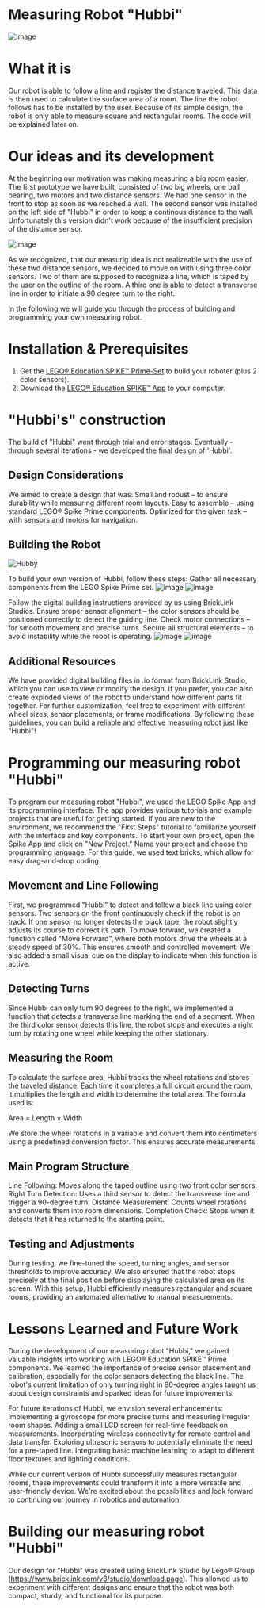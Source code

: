 # Measuring Robot "Hubbi"

![image](https://github.com/user-attachments/assets/895530c3-a123-461f-a578-d2d05290132c)


# What it is

Our robot is able to follow a line and register the distance traveled. This data is then used to calculate the surface area of a room.
The line the robot follows has to be installed by the user. Because of its simple design, the robot is only able to measure square and rectangular rooms. The code will be explained later on. 

# Our ideas and its development

At the beginning our motivation was making measuring a big room easier. The first prototype we have built, consisted of two big wheels, one ball bearing, two motors and two distance sensors. We had one sensor in the front to stop as soon as we reached a wall. The second sensor was installed on the left side of "Hubbi" in order to keep a continous distance to the wall. Unfortunately this version didn't work because of the insufficient precision of the distance sensor. 

![image](https://github.com/user-attachments/assets/22ca01b9-d8a9-4d6e-97c8-eaeb77d88511)

As we recognized, that our measurig idea is not realizeable with the use of these two distance sensors, we decided to move on with using three color sensors. Two of them are supposed to recognize a line, which is taped by the user on the outline of the room. A third one is able to detect a transverse line in order to initiate a 90 degree turn to the right.

In the following we will guide you through the process of building and programming your own measuring robot.


# Installation & Prerequisites

1. Get the [LEGO® Education SPIKE™ Prime-Set](https://education.lego.com/de-de/products/lego-education-spike-prime-set/45678/) to build your roboter (plus 2 color sensors). 
2. Download the [LEGO® Education SPIKE™ App](https://education.lego.com/de-de/downloads/spike-app/software/) to your computer.

# "Hubbi's" construction

The build of "Hubbi" went through trial and error stages. Eventually - through several iterations - we developed the final design of 'Hubbi'. 

## Design Considerations

We aimed to create a design that was:
Small and robust – to ensure durability while measuring different room layouts.
Easy to assemble – using standard LEGO® Spike Prime components.
Optimized for the given task – with sensors and motors for navigation.

## Building the Robot
![Hubby](https://github.com/emmahng/Robotik-Projekt/blob/main/%22Hubbi%22%20Build%20Process.gif)

To build your own version of Hubbi, follow these steps:
Gather all necessary components from the LEGO Spike Prime set.
![image](https://github.com/user-attachments/assets/efb47114-b4c2-4e37-b8c8-0be303b0abd7)
![image](https://github.com/user-attachments/assets/4c99fb6f-3e6c-41e5-8b93-99fdb2591dd2)

Follow the digital building instructions provided by us using BrickLink Studios.
Ensure proper sensor alignment – the color sensors should be positioned correctly to detect the guiding line.
Check motor connections – for smooth movement and precise turns.
Secure all structural elements – to avoid instability while the robot is operating.
![image](https://github.com/user-attachments/assets/9cc233f3-87e1-400f-b00b-2c90a220b91b)
![image](https://github.com/user-attachments/assets/70a4e8ec-d53b-439b-b34a-f79f3a66d3de)



## Additional Resources
We have provided digital building files in .io format from BrickLink Studio, which you can use to view or modify the design.
If you prefer, you can also create exploded views of the robot to understand how different parts fit together.
For further customization, feel free to experiment with different wheel sizes, sensor placements, or frame modifications.
By following these guidelines, you can build a reliable and effective measuring robot just like "Hubbi"!


# Programming our measuring robot "Hubbi"

To program our measuring robot "Hubbi", we used the LEGO Spike App and its programming interface. The app provides various tutorials and example projects that are useful for getting started. If you are new to the environment, we recommend the "First Steps" tutorial to familiarize yourself with the interface and key components.
To start your own project, open the Spike App and click on "New Project." Name your project and choose the programming language. For this guide, we used text bricks, which allow for easy drag-and-drop coding.


## Movement and Line Following

First, we programmed "Hubbi" to detect and follow a black line using color sensors. Two sensors on the front continuously check if the robot is on track. If one sensor no longer detects the black tape, the robot slightly adjusts its course to correct its path.
To move forward, we created a function called "Move Forward", where both motors drive the wheels at a steady speed of 30%. This ensures smooth and controlled movement. We also added a small visual cue on the display to indicate when this function is active.


## Detecting Turns

Since Hubbi can only turn 90 degrees to the right, we implemented a function that detects a transverse line marking the end of a segment. When the third color sensor detects this line, the robot stops and executes a right turn by rotating one wheel while keeping the other stationary.


## Measuring the Room

To calculate the surface area, Hubbi tracks the wheel rotations and stores the traveled distance. Each time it completes a full circuit around the room, it multiplies the length and width to determine the total area. The formula used is:

Area = Length × Width

We store the wheel rotations in a variable and convert them into centimeters using a predefined conversion factor. This ensures accurate measurements.


## Main Program Structure

Line Following: Moves along the taped outline using two front color sensors.
Right Turn Detection: Uses a third sensor to detect the transverse line and trigger a 90-degree turn.
Distance Measurement: Counts wheel rotations and converts them into room dimensions.
Completion Check: Stops when it detects that it has returned to the starting point.


## Testing and Adjustments

During testing, we fine-tuned the speed, turning angles, and sensor thresholds to improve accuracy. We also ensured that the robot stops precisely at the final position before displaying the calculated area on its screen.
With this setup, Hubbi efficiently measures rectangular and square rooms, providing an automated alternative to manual measurements.


# Lessons Learned and Future Work

During the development of our measuring robot "Hubbi," we gained valuable insights into working with LEGO® Education SPIKE™ Prime components. We learned the importance of precise sensor placement and calibration, especially for the color sensors detecting the black line. The robot's current limitation of only turning right in 90-degree angles taught us about design constraints and sparked ideas for future improvements.

For future iterations of Hubbi, we envision several enhancements:
Implementing a gyroscope for more precise turns and measuring irregular room shapes.
Adding a small LCD screen for real-time feedback on measurements.
Incorporating wireless connectivity for remote control and data transfer.
Exploring ultrasonic sensors to potentially eliminate the need for a pre-taped line.
Integrating basic machine learning to adapt to different floor textures and lighting conditions.

While our current version of Hubbi successfully measures rectangular rooms, these improvements could transform it into a more versatile and user-friendly device. We're excited about the possibilities and look forward to continuing our journey in robotics and automation.





# Building our measuring robot "Hubbi"

Our design for "Hubbi" was created using BrickLink Studio by Lego® Group (https://www.bricklink.com/v3/studio/download.page). This allowed us to experiment with different designs and ensure that the robot was both compact, sturdy, and functional for its purpose.

